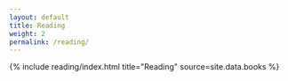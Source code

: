 ```yaml
---
layout: default
title: Reading
weight: 2
permalink: /reading/
---
```


{% include reading/index.html title="Reading" source=site.data.books %}
